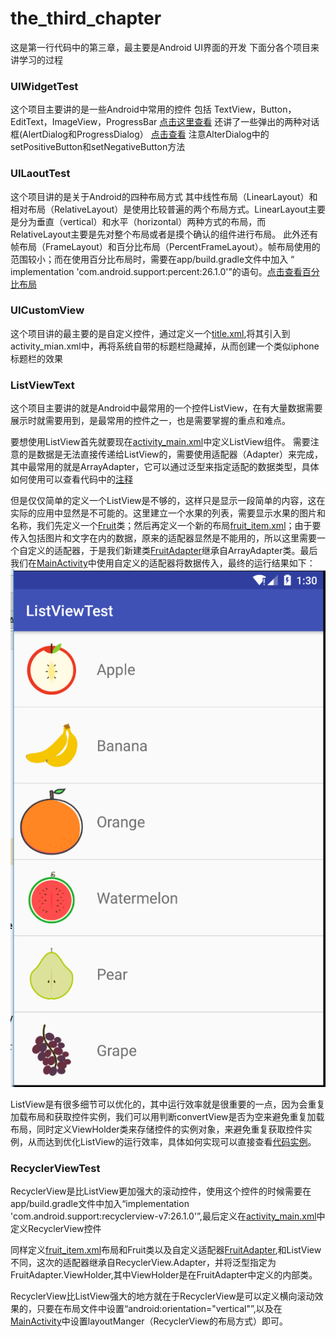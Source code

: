 # the_third_chapter
这是第一行代码中的第三章，最主要是Android UI界面的开发
下面分各个项目来讲学习的过程
### UIWidgetTest
这个项目主要讲的是一些Android中常用的控件
包括 TextView，Button，EditText，ImageView，ProgressBar
[点击这里查看](/UIWidgetTest/app/src/main/res/layout/activity_main.xml)
还讲了一些弹出的两种对话框(AlertDialog和ProgressDialog）
[点击查看](/UIWidgetTest/app/src/main/java/lyp/com/uiwidgettest/MainActivity.java)
注意AlterDialog中的setPositiveButton和setNegativeButton方法
### UILaoutTest
这个项目讲的是关于Android的四种布局方式
其中线性布局（LinearLayout）和相对布局（RelativeLayout）是使用比较普遍的两个布局方式。LinearLayout主要是分为垂直（vertical）和水平（horizontal）两种方式的布局，而RelativeLayout主要是先对整个布局或者是摸个确认的组件进行布局。
此外还有帧布局（FrameLayout）和百分比布局（PercentFrameLayout）。帧布局使用的范围较小；而在使用百分比布局时，需要在app/build.gradle文件中加入
“ implementation 'com.android.support:percent:26.1.0'”的语句。[点击查看百分比布局](/UILayoutTest/app/src/main/res/layout/activity_main.xml)
### UICustomView
这个项目讲的最主要的是自定义控件，通过定义一个[title.xml](/UICustomViews/app/src/main/res/layout/title.xml),将其引入到activity_mian.xml中，再将系统自带的标题栏隐藏掉，从而创建一个类似iphone标题栏的效果
### ListViewText
这个项目主要讲的就是Android中最常用的一个控件ListView，在有大量数据需要展示时就需要用到，是最常用的控件之一，也是需要掌握的重点和难点。

要想使用ListView首先就要现在[activity_main.xml](/ListViewTest/app/src/main/res/layout/activity_main.xml)中定义ListView组件。
 需要注意的是数据是无法直接传递给ListView的，需要使用适配器（Adapter）来完成，其中最常用的就是ArrayAdapter，它可以通过泛型来指定适配的数据类型，具体如何使用可以查看代码中的[注释](/ListViewTest/app/src/main/java/lyp/com/listviewtest/MainActivity.java)

但是仅仅简单的定义一个ListView是不够的，这样只是显示一段简单的内容，这在实际的应用中显然是不可能的。这里建立一个水果的列表，需要显示水果的图片和名称，我们先定义一个[Fruit](/ListViewTest/app/src/main/java/lyp/com/listviewtest/Fruit.java)类；然后再定义一个新的布局[fruit_item.xml](/ListViewTest/app/src/main/res/layout/fruit_item.xml)；由于要传入包括图片和文字在内的数据，原来的适配器显然是不能用的，所以这里需要一个自定义的适配器，于是我们新建类[FruitAdapter](/ListViewTest/app/src/main/java/lyp/com/listviewtest/FruitAdapter.java)继承自ArrayAdapter类。最后我们在[MainActivity](/ListViewTest/app/src/main/java/lyp/com/listviewtest/MainActivity.java)中使用自定义的适配器将数据传入，最终的运行结果如下：
![01.png](/img/ListViewTest.png "01")

ListView是有很多细节可以优化的，其中运行效率就是很重要的一点，因为会重复加载布局和获取控件实例，我们可以用判断convertView是否为空来避免重复加载布局，同时定义ViewHolder类来存储控件的实例对象，来避免重复获取控件实例，从而达到优化ListView的运行效率，具体如何实现可以直接查看[代码实例](/ListViewTest/app/src/main/java/lyp/com/listviewtest/FruitAdapter.java)。
### RecyclerViewTest
RecyclerView是比ListView更加强大的滚动控件，使用这个控件的时候需要在app/build.gradle文件中加入“implementation 'com.android.support:recyclerview-v7:26.1.0'”,最后定义在[activity_main.xml](/RecyclerViewTest/app/src/main/res/layout/activity_main.xml)中定义RecyclerView控件

同样定义[fruit_item.xml](/RecyclerViewTest/app/src/main/res/layout/fruit_item.xml)布局和Fruit类以及自定义适配器[FruitAdapter](/RecyclerViewTest/app/src/main/java/lyp/com/recyclerviewtest/FruitAdapter.java),和ListView不同，这次的适配器继承自RecyclerView.Adapter，并将泛型指定为FruitAdapter.ViewHolder,其中ViewHolder是在FruitAdapter中定义的内部类。

RecyclerView比ListView强大的地方就在于RecyclerView是可以定义横向滚动效果的，只要在布局文件中设置“android:orientation="vertical"”,以及在[MainActivity](/RecyclerViewTest/app/src/main/java/lyp/com/listviewtest/MainActivity.java)中设置layoutManger（RecyclerView的布局方式）即可。
